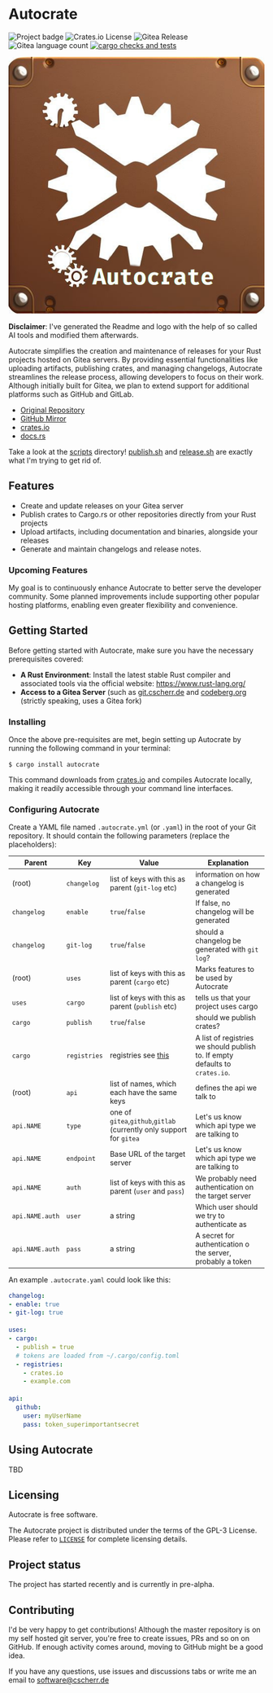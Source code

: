 # Autocrate

![Project badge](https://img.shields.io/badge/language-Rust-blue.svg)
![Crates.io License](https://img.shields.io/crates/l/autocrate)
![Gitea Release](https://img.shields.io/gitea/v/release/PlexSheep/autocrate?gitea_url=https%3A%2F%2Fgit.cscherr.de)
![Gitea language count](https://img.shields.io/gitea/languages/count/PlexSheep/autocrate?gitea_url=https%3A%2F%2Fgit.cscherr.de)
[![cargo checks and tests](https://github.com/PlexSheep/Autocrate/actions/workflows/cargo.yaml/badge.svg)](https://github.com/PlexSheep/Autocrate/actions/workflows/cargo.yaml)

![logo](data/media/autocrate.jpeg)

**Disclaimer**: I've generated the Readme and logo with the help of so called AI
tools and modified them afterwards.

Autocrate simplifies the creation and maintenance of releases for your Rust
projects hosted on Gitea servers. By providing essential functionalities
like uploading artifacts, publishing crates, and managing changelogs,
Autocrate streamlines the release process, allowing developers to focus on
their work. Although initially built for Gitea, we plan to extend support
for additional platforms such as GitHub and GitLab.


* [Original Repository](https://git.cscherr.de/PlexSheep/Autocrate)
* [GitHub Mirror](https://github.com/PlexSheep/Autocrate)
* [crates.io](https://crates.io/crates/autocrate)
* [docs.rs](https://docs.rs/crate/autocrate/)

Take a look at the [scripts](./scripts) directory! [publish.sh](scripts/publish.sh)
and [release.sh](scripts/release.sh) are exactly what I'm trying to get rid of.

## Features

* Create and update releases on your Gitea server
* Publish crates to Cargo.rs
or other repositories directly from your Rust projects
* Upload artifacts, including documentation and binaries, alongside your releases
* Generate and maintain changelogs and release notes.

### Upcoming Features

My goal is to continuously enhance Autocrate to better serve the developer
community. Some planned improvements include supporting other popular hosting
platforms, enabling even greater flexibility and convenience.

## Getting Started

Before getting started with Autocrate, make sure you have the necessary
prerequisites covered:

* **A Rust Environment**: Install the latest stable Rust compiler and
associated tools via the official website: <https://www.rust-lang.org/>
* **Access to a Gitea Server** (such as [git.cscherr.de](https://git.cscherr.de)
and [codeberg.org](https://codeberg.org) (strictly speaking, uses a Gitea fork)

### Installing

Once the above pre-requisites are met, begin setting up Autocrate by running
the following command in your terminal:

``` $ cargo install autocrate ```

This command downloads from [crates.io](https://crates.io) and compiles Autocrate
locally, making it readily accessible through your command line interfaces.

### Configuring Autocrate

Create a YAML file named `.autocrate.yml` (or `.yaml`) in the root of your Git
repository. It should contain the following parameters (replace the placeholders):

| Parent          | Key          | Value                                                                            | Explanation                                                                  |
|-----------------|--------------|----------------------------------------------------------------------------------|------------------------------------------------------------------------------|
| (root)          | `changelog`  | list of keys with this as parent (`git-log` etc)                                 | information on how a changelog is generated                                  |
| `changelog`     | `enable`     | `true`/`false`                                                                   | If false, no changelog will be generated                                     |
| `changelog`     | `git-log`    | `true`/`false`                                                                   | should a changelog be generated with `git log`?                              |
| (root)          | `uses`       | list of keys with this as parent (`cargo` etc)                                   | Marks features to be used by Autocrate                                       |
| `uses`          | `cargo`      | list of keys with this as parent (`publish` etc)                                 | tells us that your project uses cargo                                        |
| `cargo`         | `publish`    | `true`/`false`                                                                   | should we publish crates?                                                    |
| `cargo`         | `registries` | registries see [this](https://doc.rust-lang.org/cargo/reference/registries.html) | A list of registries we should publish to. If empty defaults to `crates.io`. |
| (root)          | `api`        | list of names, which each have the same keys                                     | defines the api we talk to                                                   |
| `api.NAME`      | `type`       | one of `gitea`,`github`,`gitlab` (currently only support for `gitea`             | Let's us know which api type we are talking to                               |
| `api.NAME`      | `endpoint`   | Base URL of the target server                                                    | Let's us know which api type we are talking to                               |
| `api.NAME`      | `auth`       | list of keys with this as parent (`user` and `pass`)                             | We probably need authentication on the target server                         |
| `api.NAME.auth` | `user`       | a string                                                                         | Which user should we try to authenticate as                                  |
| `api.NAME.auth` | `pass`       | a string                                                                         | A secret for authentication o the server, probably a token                   |

An example `.autocrate.yaml` could look like this:
```yaml
changelog:
- enable: true
- git-log: true

uses:
- cargo:
  - publish = true
  # tokens are loaded from ~/.cargo/config.toml
  - registries:
    - crates.io
    - example.com

api:
  github:
    user: myUserName
    pass: token_superimportantsecret
```

## Using Autocrate

TBD

## Licensing

Autocrate is free software.

The Autocrate project is distributed under the terms of the GPL-3
License. Please refer to [`LICENSE`](./LICENSE) for complete licensing details.

## Project status

The project has started recently and is currently in pre-alpha.

## Contributing

I'd be very happy to get contributions! Although the master repository is on
my self hosted git server, you're free to create issues, PRs and so on on
GitHub. If enough activity comes around, moving to GitHub might be a good idea.

If you have any questions, use issues and discussions tabs or write me an email
to [software@cscherr.de](mailto:software@cscherr.de)
